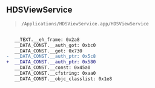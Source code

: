 ## HDSViewService

> `/Applications/HDSViewService.app/HDSViewService`

```diff

   __TEXT.__eh_frame: 0x2a8
   __DATA_CONST.__auth_got: 0xbc0
   __DATA_CONST.__got: 0x730
-  __DATA_CONST.__auth_ptr: 0x5c8
+  __DATA_CONST.__auth_ptr: 0x580
   __DATA_CONST.__const: 0x45a0
   __DATA_CONST.__cfstring: 0xaa0
   __DATA_CONST.__objc_classlist: 0x1e8

```
